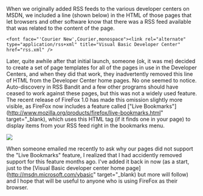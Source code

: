 When we originally added RSS feeds to the various developer centers on MSDN, we included a line (shown below) in the HTML of those pages that let browsers and other software know that there was a RSS feed available that was related to the content of the page.

	<font face="'Courier New',Courier,monospace"><link rel="alternate" type="application/rss+xml" title="Visual Basic Developer Center" href="rss.xml" />

Later, quite awhile after that initial launch, someone (ok, it was me) decided to create a set of page templates for all of the pages in use in the Developer Centers, and when they did that work, they inadvertently removed this line of HTML from the Developer Center home pages. No one seemed to notice. Auto-discovery in RSS Bandit and a few other programs should have ceased to work against these pages, but this was not a widely used feature. The recent release of FireFox 1.0 has made this omission slightly more visible, as FireFox now includes a feature called ["Live Bookmarks"](http://www.mozilla.org/products/firefox/live-bookmarks.html" target="_blank), which uses this HTML tag (if it finds one in your page) to display items from your RSS feed right in the bookmarks menu.

![](http://www.duncanmackenzie.net/images/livebookmarks.png)

When someone emailed me recently to ask why our pages did not support the "Live Bookmarks" feature, I realized that I had accidently removed support for this feature months ago. I've added it back in now (as a start, just to the [Visual Basic developer center home page](http://msdn.microsoft.com/vbasic" target="_blank) but more will follow) and I hope that will be useful to anyone who is using FireFox as their browser.